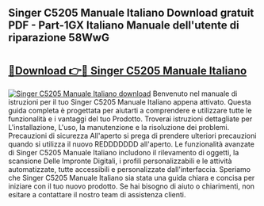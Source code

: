 ## Singer C5205 Manuale Italiano Download gratuit PDF - Part-1GX Italiano Manuale dell'utente di riparazione 58WwG

# <h2><a href="http://dfb9a4f.blite.top/?on=Singer+C5205+Manuale+Italiano">🔗Download 👉🔴 Singer C5205 Manuale Italiano</a></h2>

[![Singer C5205 Manuale Italiano download](https://i.imgur.com/lujVjoI.png)](http://dfb9a4f.blite.top/?on=Singer+C5205+Manuale+Italiano)
Benvenuto nel manuale di istruzioni per il tuo Singer C5205 Manuale Italiano appena attivato. Questa guida completa è progettata per aiutarti a comprendere e utilizzare tutte le funzionalità e i vantaggi del tuo Prodotto. Troverai istruzioni dettagliate per L'installazione, L'uso, la manutenzione e la risoluzione dei problemi. Precauzioni di sicurezza All'aperto si prega di prendere ulteriori precauzioni quando si utilizza il nuovo REDDDDDDD all'aperto. Le funzionalità avanzate di Singer C5205 Manuale Italiano includono il rilevamento di oggetti, la scansione Delle Impronte Digitali, i profili personalizzabili e le attività automatizzate, tutte accessibili e personalizzate dall'interfaccia. Speriamo che Singer C5205 Manuale Italiano sia stata una guida chiara e concisa per iniziare con il tuo nuovo prodotto. Se hai bisogno di aiuto o chiarimenti, non esitare a contattare il nostro team di assistenza clienti.

